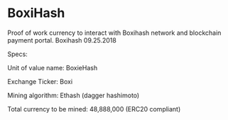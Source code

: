 # BoxiHash
Proof of work currency to interact with Boxihash network and blockchain payment portal.
Boxihash
09.25.2018

Specs:

Unit of value name: BoxieHash

Exchange Ticker: Boxi

Mining algorithm: Ethash (dagger hashimoto)

Total currency to be mined: 48,888,000 (ERC20 compliant)
